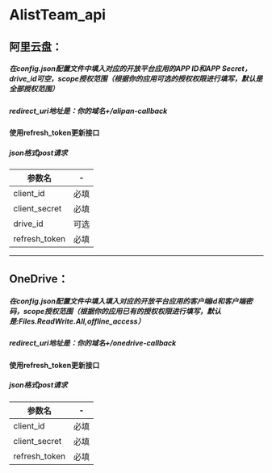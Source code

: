 # AlistTeam_api
## 阿里云盘：
##### 在config.json配置文件中填入对应的开放平台应用的APP ID和APP Secret，drive_id可空，scope授权范围（根据你的应用可选的授权权限进行填写，默认是全部授权范围）
##### redirect_uri地址是：你的域名+/alipan-callback
#### 使用refresh_token更新接口
##### json格式post请求

| 参数名| -|
|--------|--------|
| client_id| 必填|
| client_secret|  必填|
| drive_id| 可选|
| refresh_token| 必填|
---
## OneDrive：
##### 在config.json配置文件中填入填入对应的开放平台应用的客户端id和客户端密码，scope授权范围（根据你的应用已有的授权权限进行填写，默认是:Files.ReadWrite.All,offline_access）
##### redirect_uri地址是：你的域名+/onedrive-callback
#### 使用refresh_token更新接口
##### json格式post请求

| 参数名| -|
|--------|--------|
| client_id| 必填|
| client_secret|  必填|
| refresh_token| 必填|
